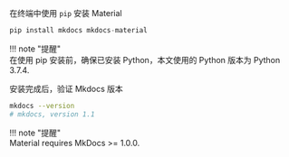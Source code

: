 在终端中使用 `pip` 安装 Material

```python
pip install mkdocs mkdocs-material
```

!!! note "提醒"  
	在使用 pip 安装前，确保已安装 Python，本文使用的 Python 版本为 Python 3.7.4.

安装完成后，验证 Mkdocs 版本

```bash
mkdocs --version
# mkdocs, version 1.1
```

!!! note "提醒"  
		Material requires MkDocs >= 1.0.0.


